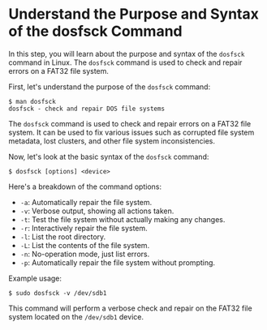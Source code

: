 # Understand the Purpose and Syntax of the dosfsck Command

In this step, you will learn about the purpose and syntax of the `dosfsck` command in Linux. The `dosfsck` command is used to check and repair errors on a FAT32 file system.

First, let's understand the purpose of the `dosfsck` command:

```
$ man dosfsck
dosfsck - check and repair DOS file systems
```

The `dosfsck` command is used to check and repair errors on a FAT32 file system. It can be used to fix various issues such as corrupted file system metadata, lost clusters, and other file system inconsistencies.

Now, let's look at the basic syntax of the `dosfsck` command:

```
$ dosfsck [options] <device>
```

Here's a breakdown of the command options:

- `-a`: Automatically repair the file system.
- `-v`: Verbose output, showing all actions taken.
- `-t`: Test the file system without actually making any changes.
- `-r`: Interactively repair the file system.
- `-l`: List the root directory.
- `-L`: List the contents of the file system.
- `-n`: No-operation mode, just list errors.
- `-p`: Automatically repair the file system without prompting.

Example usage:

```
$ sudo dosfsck -v /dev/sdb1
```

This command will perform a verbose check and repair on the FAT32 file system located on the `/dev/sdb1` device.
